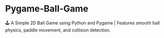 # Pygame-Ball-Game
🕹️ A Simple 2D Ball Game using Python and Pygame | Features smooth ball physics, paddle movement, and collision detection.
